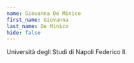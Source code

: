 ```yaml
---
name: Giovanna De Minico
first_name: Giovanna
last_name: De Minico
hide: false
---
```

Università degli Studi di Napoli Federico II.
